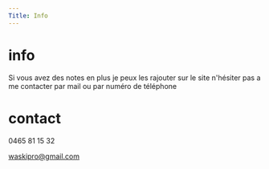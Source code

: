 ```yaml
---
Title: Info 
---
```


# info

Si vous avez des notes en plus je peux les rajouter sur le site n'hésiter pas a me contacter par mail ou par numéro de téléphone


# contact

0465 81 15 32

waskipro@gmail.com

